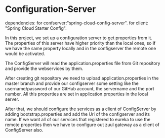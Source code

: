 # Configuration-Server

dependencies:
for confserver:"spring-cloud-config-server".
for client: "Spring Cloud Starter Config".

In this project, we set up a configuration server to get properties from it. The properties of this server have higher priority than the local ones, so if we have the same property locally and in the configserver the remote one would be activated.

The ConfigServer will read the application.properties file from Git repository and provide the webservices by them.

After creating git repository we need to upload application.properties in the master branch and provide our configserver some setting like the username/password of our GitHub account, the servername and the port number. All this properties are set in application.properties in the local server.

After that, we should configure the services as a client of ConfigServer by adding bootstrap.properties and add the Uri of the configserver and its name. 
If we want all of our services that registered to eureka to use the remote properties then we have to configure out zuul gateway as a client of ConfigServer also.
